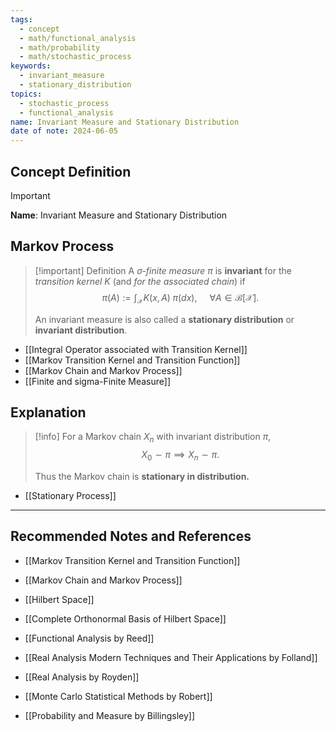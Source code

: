 ```yaml
---
tags:
  - concept
  - math/functional_analysis
  - math/probability
  - math/stochastic_process
keywords:
  - invariant_measure
  - stationary_distribution
topics:
  - stochastic_process
  - functional_analysis
name: Invariant Measure and Stationary Distribution
date of note: 2024-06-05
---
```


## Concept Definition

>[!important]
>**Name**: Invariant Measure and Stationary Distribution





## Markov Process

>[!important] Definition
>A *$\sigma$-finite measure* $\pi$ is **invariant** for the *transition kernel* $K$ (and *for the associated chain*)  if
>$$
>\pi(A) := \int_{\mathcal{X}}K(x, A)\;\pi(dx),\; \quad \forall A\in \mathcal{B}[\mathcal{X}].
>$$
>
>An invariant measure is also called a **stationary distribution** or **invariant distribution**.

- [[Integral Operator associated with Transition Kernel]]
- [[Markov Transition Kernel and Transition Function]]
- [[Markov Chain and Markov Process]]
- [[Finite and sigma-Finite Measure]]

## Explanation

>[!info]
>For a Markov chain $X_{n}$ with invariant distribution $\pi$,   $$X_{0} \sim \pi \implies X_{n}\sim \pi.$$
>
>Thus the Markov chain is **stationary in distribution.**

- [[Stationary Process]]




-----------
##  Recommended Notes and References

- [[Markov Transition Kernel and Transition Function]]
- [[Markov Chain and Markov Process]]


- [[Hilbert Space]]
- [[Complete Orthonormal Basis of Hilbert Space]]

- [[Functional Analysis by Reed]]
- [[Real Analysis Modern Techniques and Their Applications by Folland]]
- [[Real Analysis by Royden]]

- [[Monte Carlo Statistical Methods by Robert]]
- [[Probability and Measure by Billingsley]]

